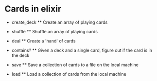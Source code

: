 # Cards in elixir

* create_deck
** Create an array of playing cards

* shuffle
** Shuffle an array of playing cards

* deal
** Create a 'hand' of cards

* contains?
** Given a deck and a single card, figure out if the card is in the deck

* save
** Save a collection of cards to a file on the local machine

* load
** Load a collection of cards from the local machine

